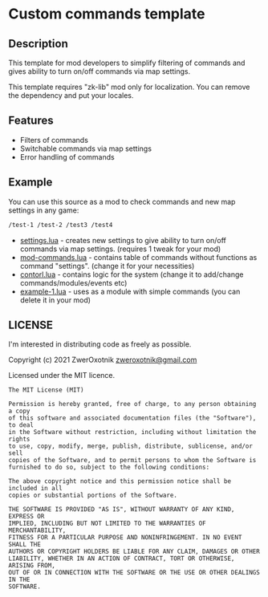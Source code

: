 # Custom commands template

## Description

This template for mod developers to simplify filtering of commands and gives ability to turn on/off commands via map settings.

This template requires "zk-lib" mod only for localization. You can remove the dependency and put your locales.

## Features

* Filters of commands
* Switchable commands via map settings
* Error handling of commands

## Example

You can use this source as a mod to check commands and new map settings in any game:

```txt
/test-1 /test-2 /test3 /test4
```

* [settings.lua](/settings.lua) - creates new settings to give ability to turn on/off commands via map settings. (requires 1 tweak for your mod)
* [mod-commands.lua](/mod-commands) - contains table of commands without functions as command "settings". (change it for your necessities)
* [contorl.lua](/control.lua) - contains logic for the system (change it to add/change commands/modules/events etc)
* [example-1.lua](/example-1.lua) - uses as a module with simple commands (you can delete it in your mod)

## LICENSE

I'm interested in distributing code as freely as possible.

Copyright (c) 2021 ZwerOxotnik <zweroxotnik@gmail.com>

Licensed under the MIT licence.

```
The MIT License (MIT)

Permission is hereby granted, free of charge, to any person obtaining a copy
of this software and associated documentation files (the "Software"), to deal
in the Software without restriction, including without limitation the rights
to use, copy, modify, merge, publish, distribute, sublicense, and/or sell
copies of the Software, and to permit persons to whom the Software is
furnished to do so, subject to the following conditions:

The above copyright notice and this permission notice shall be included in all
copies or substantial portions of the Software.

THE SOFTWARE IS PROVIDED "AS IS", WITHOUT WARRANTY OF ANY KIND, EXPRESS OR
IMPLIED, INCLUDING BUT NOT LIMITED TO THE WARRANTIES OF MERCHANTABILITY,
FITNESS FOR A PARTICULAR PURPOSE AND NONINFRINGEMENT. IN NO EVENT SHALL THE
AUTHORS OR COPYRIGHT HOLDERS BE LIABLE FOR ANY CLAIM, DAMAGES OR OTHER
LIABILITY, WHETHER IN AN ACTION OF CONTRACT, TORT OR OTHERWISE, ARISING FROM,
OUT OF OR IN CONNECTION WITH THE SOFTWARE OR THE USE OR OTHER DEALINGS IN THE
SOFTWARE.
```